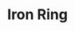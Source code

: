---
title: Iron Ring
layout: single
image: /public/engineering/iron_ring_oath.jpg
permalink: iron_ring
tags:
  - Engineering
---